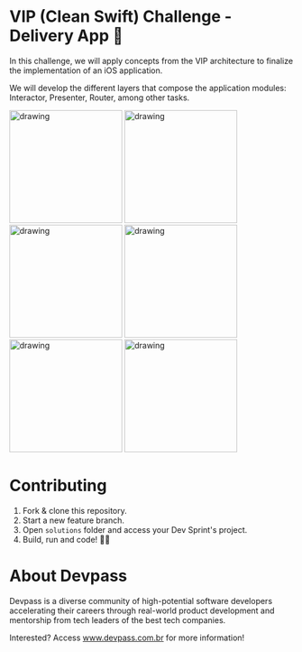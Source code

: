 
# VIP (Clean Swift) Challenge - Delivery App 🍕

In this challenge, we will apply concepts from the VIP architecture to finalize the implementation of an iOS application.

We will develop the different layers that compose the application modules: Interactor, Presenter, Router, among other tasks.

<p float="left">
<img src="screenshots/screenshot-1.jpeg" alt="drawing" width="200"/>
<img src="screenshots/screenshot-2.jpeg" alt="drawing" width="200"/>
<img src="screenshots/screenshot-3.jpeg" alt="drawing" width="200"/>
<img src="screenshots/screenshot-4.png" alt="drawing" width="200"/>
<img src="screenshots/screenshot-5.png" alt="drawing" width="200"/>
<img src="screenshots/screenshot-6.png" alt="drawing" width="200"/>
</p>

# Contributing

1. Fork & clone this repository.
2. Start a new feature branch. 
3. Open `solutions` folder and access your Dev Sprint's project.
4. Build, run and code! 👩‍💻

# About Devpass

Devpass is a diverse community of high-potential software developers accelerating their careers through real-world product development and mentorship from tech leaders of the best tech companies.

Interested? Access www.devpass.com.br for more information!
